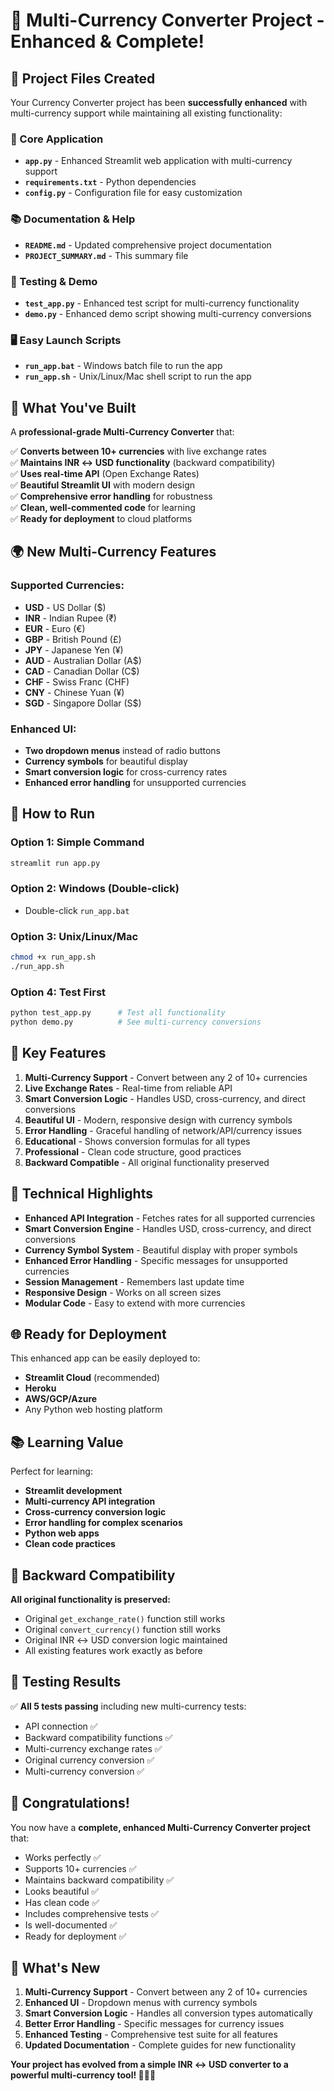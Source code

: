 # 🎉 Multi-Currency Converter Project - Enhanced & Complete!

## 📁 Project Files Created

Your Currency Converter project has been **successfully enhanced** with multi-currency support while maintaining all existing functionality:

### 🚀 Core Application
- **`app.py`** - Enhanced Streamlit web application with multi-currency support
- **`requirements.txt`** - Python dependencies
- **`config.py`** - Configuration file for easy customization

### 📚 Documentation & Help
- **`README.md`** - Updated comprehensive project documentation
- **`PROJECT_SUMMARY.md`** - This summary file

### 🧪 Testing & Demo
- **`test_app.py`** - Enhanced test script for multi-currency functionality
- **`demo.py`** - Enhanced demo script showing multi-currency conversions

### 🖥️ Easy Launch Scripts
- **`run_app.bat`** - Windows batch file to run the app
- **`run_app.sh`** - Unix/Linux/Mac shell script to run the app

## 🎯 What You've Built

A **professional-grade Multi-Currency Converter** that:

✅ **Converts between 10+ currencies** with live exchange rates  
✅ **Maintains INR ↔ USD functionality** (backward compatibility)  
✅ **Uses real-time API** (Open Exchange Rates)  
✅ **Beautiful Streamlit UI** with modern design  
✅ **Comprehensive error handling** for robustness  
✅ **Clean, well-commented code** for learning  
✅ **Ready for deployment** to cloud platforms  

## 🌍 New Multi-Currency Features

### Supported Currencies:
- **USD** - US Dollar ($)
- **INR** - Indian Rupee (₹) 
- **EUR** - Euro (€)
- **GBP** - British Pound (£)
- **JPY** - Japanese Yen (¥)
- **AUD** - Australian Dollar (A$)
- **CAD** - Canadian Dollar (C$)
- **CHF** - Swiss Franc (CHF)
- **CNY** - Chinese Yuan (¥)
- **SGD** - Singapore Dollar (S$)

### Enhanced UI:
- **Two dropdown menus** instead of radio buttons
- **Currency symbols** for beautiful display
- **Smart conversion logic** for cross-currency rates
- **Enhanced error handling** for unsupported currencies

## 🚀 How to Run

### Option 1: Simple Command
```bash
streamlit run app.py
```

### Option 2: Windows (Double-click)
- Double-click `run_app.bat`

### Option 3: Unix/Linux/Mac
```bash
chmod +x run_app.sh
./run_app.sh
```

### Option 4: Test First
```bash
python test_app.py      # Test all functionality
python demo.py          # See multi-currency conversions
```

## 🌟 Key Features

1. **Multi-Currency Support** - Convert between any 2 of 10+ currencies
2. **Live Exchange Rates** - Real-time from reliable API
3. **Smart Conversion Logic** - Handles USD, cross-currency, and direct conversions
4. **Beautiful UI** - Modern, responsive design with currency symbols
5. **Error Handling** - Graceful handling of network/API/currency issues
6. **Educational** - Shows conversion formulas for all types
7. **Professional** - Clean code structure, good practices
8. **Backward Compatible** - All original functionality preserved

## 🔧 Technical Highlights

- **Enhanced API Integration** - Fetches rates for all supported currencies
- **Smart Conversion Engine** - Handles USD, cross-currency, and direct conversions
- **Currency Symbol System** - Beautiful display with proper symbols
- **Enhanced Error Handling** - Specific messages for unsupported currencies
- **Session Management** - Remembers last update time
- **Responsive Design** - Works on all screen sizes
- **Modular Code** - Easy to extend with more currencies

## 🌐 Ready for Deployment

This enhanced app can be easily deployed to:
- **Streamlit Cloud** (recommended)
- **Heroku**
- **AWS/GCP/Azure**
- Any Python web hosting platform

## 📚 Learning Value

Perfect for learning:
- **Streamlit development**
- **Multi-currency API integration**
- **Cross-currency conversion logic**
- **Error handling for complex scenarios**
- **Python web apps**
- **Clean code practices**

## 🔄 Backward Compatibility

**All original functionality is preserved:**
- Original `get_exchange_rate()` function still works
- Original `convert_currency()` function still works
- Original INR ↔ USD conversion logic maintained
- All existing features work exactly as before

## 🧪 Testing Results

✅ **All 5 tests passing** including new multi-currency tests:
- API connection ✅
- Backward compatibility functions ✅
- Multi-currency exchange rates ✅
- Original currency conversion ✅
- Multi-currency conversion ✅

## 🎊 Congratulations!

You now have a **complete, enhanced Multi-Currency Converter project** that:
- Works perfectly ✅
- Supports 10+ currencies ✅
- Maintains backward compatibility ✅
- Looks beautiful ✅
- Has clean code ✅
- Includes comprehensive tests ✅
- Is well-documented ✅
- Ready for deployment ✅

## 🚀 What's New

1. **Multi-Currency Support** - Convert between any 2 of 10+ currencies
2. **Enhanced UI** - Dropdown menus with currency symbols
3. **Smart Conversion Logic** - Handles all conversion types automatically
4. **Better Error Handling** - Specific messages for currency issues
5. **Enhanced Testing** - Comprehensive test suite for all features
6. **Updated Documentation** - Complete guides for new functionality

**Your project has evolved from a simple INR ↔ USD converter to a powerful multi-currency tool! 🚀💱✨**
